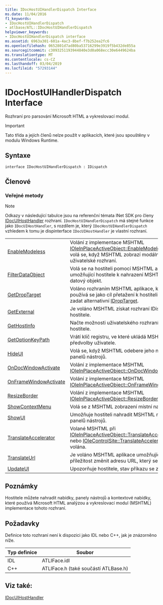 ```yaml
---
title: IDocHostUIHandlerDispatch Interface
ms.date: 11/04/2016
f1_keywords:
- IDocHostUIHandlerDispatch
- atlbase/ATL::IDocHostUIHandlerDispatch
helpviewer_keywords:
- IDocHostUIHandlerDispatch interface
ms.assetid: 6963a301-601a-4ac3-8bef-f7b252ea2fc6
ms.openlocfilehash: 0652801d7ad80ba53716299e3919f5b432de855a
ms.sourcegitcommit: c3093251193944840e3d0a068ecc30e6449624ba
ms.translationtype: MT
ms.contentlocale: cs-CZ
ms.lasthandoff: 03/04/2019
ms.locfileid: "57293144"
---
```

# <a name="idochostuihandlerdispatch-interface"></a>IDocHostUIHandlerDispatch Interface

Rozhraní pro parsování Microsoft HTML a vykreslovací modul.

> [!IMPORTANT]
>  Tato třída a jejích členů nelze použít v aplikacích, které jsou spouštěny v modulu Windows Runtime.

## <a name="syntax"></a>Syntaxe

```
interface IDocHostUIHandlerDispatch : IDispatch
```

## <a name="members"></a>Členové

### <a name="public-methods"></a>Veřejné metody

> [!NOTE]
>  Odkazy v následující tabulce jsou na referenční témata INet SDK pro členy [IDocUIHostHandler](https://msdn.microsoft.com/library/aa753260.aspx) rozhraní. `IDocHostUIHandlerDispatch` má stejné funkce jako `IDocUIHostHandler`, s rozdílem je, který `IDocHostUIHandlerDispatch` vzhledem k tomu je dispinterface `IDocUIHostHandler` je vlastní rozhraní.

|||
|-|-|
|[EnableModeless](https://msdn.microsoft.com/library/aa753253.aspx)|Volání z implementace MSHTML [IOleInPlaceActiveObject::EnableModeless](/windows/desktop/api/oleidl/nf-oleidl-ioleinplaceactiveobject-enablemodeless). Také volá se, když MSHTML zobrazí modální uživatelské rozhraní.|
|[FilterDataObject](https://msdn.microsoft.com/library/aa753254.aspx)|Volá se na hostiteli pomocí MSHTML aplikace umožňující hostitele k nahrazení MSHTML na datový objekt.|
|[GetDropTarget](https://msdn.microsoft.com/library/aa753255.aspx)|Voláno rozhraním MSHTML aplikace, když se používá se jako cíl přetažení k hostiteli umožní zadat alternativní [IDropTarget](/windows/desktop/api/oleidl/nn-oleidl-idroptarget).|
|[GetExternal](https://msdn.microsoft.com/library/aa753256.aspx)|Je voláno MSHTML získat rozhraní IDispatch hostitele.|
|[GetHostInfo](https://msdn.microsoft.com/library/aa753257.aspx)|Načte možnosti uživatelského rozhraní MSHTML hostitele.|
|[GetOptionKeyPath](https://msdn.microsoft.com/library/aa753258.aspx)|Vrátí klíč registru, ve které ukládá MSHTML předvolby uživatele.|
|[HideUI](https://msdn.microsoft.com/library/aa753259.aspx)|Volá se, když MSHTML odebere jeho nabídek a panelů nástrojů.|
|[OnDocWindowActivate](https://msdn.microsoft.com/library/aa753261.aspx)|Volání z implementace MSHTML [IOleInPlaceActiveObject::OnDocWindowActivate](/windows/desktop/api/oleidl/nf-oleidl-ioleinplaceactiveobject-ondocwindowactivate).|
|[OnFrameWindowActivate](https://msdn.microsoft.com/library/aa753262.aspx)|Volání z implementace MSHTML [IOleInPlaceActiveObject::OnFrameWindowActivate](/windows/desktop/api/oleidl/nf-oleidl-ioleinplaceactiveobject-onframewindowactivate).|
|[ResizeBorder](https://msdn.microsoft.com/library/aa753263.aspx)|Volání z implementace MSHTML [IOleInPlaceActiveObject::ResizeBorder](/windows/desktop/api/oleidl/nf-oleidl-ioleinplaceactiveobject-resizeborder).|
|[ShowContextMenu](https://msdn.microsoft.com/library/aa753264.aspx)|Volá se z MSHTML zobrazení místní nabídky.|
|[ShowUI](https://msdn.microsoft.com/library/aa753265.aspx)|Umožňuje hostiteli nahradit MSHTML nabídek a panelů nástrojů.|
|[TranslateAccelerator](https://msdn.microsoft.com/library/aa753266.aspx)|Volané MSHTML při [IOleInPlaceActiveObject::TranslateAccelerator](/windows/desktop/api/oleidl/nf-oleidl-ioleinplaceactiveobject-translateaccelerator) nebo [IOleControlSite::TranslateAccelerator](/windows/desktop/api/ocidl/nf-ocidl-iolecontrolsite-translateaccelerator) je volána.|
|[TranslateUrl](https://msdn.microsoft.com/library/aa753267.aspx)|Je voláno MSHTML aplikace umožňující hostitele příležitost změnit adresu URL, který se má načíst.|
|[UpdateUI](https://msdn.microsoft.com/library/aa753268.aspx)|Upozorňuje hostitele, stav příkazu se změnila.|

## <a name="remarks"></a>Poznámky

Hostitele můžete nahradit nabídky, panely nástrojů a kontextové nabídky, které používá Microsoft HTML analýzou a vykreslovací modul (MSHTML) implementace tohoto rozhraní.

## <a name="requirements"></a>Požadavky

Definice toto rozhraní není k dispozici jako IDL nebo C++, jak je znázorněno níže.

|Typ definice|Soubor|
|---------------------|----------|
|IDL|ATLIFace.idl|
|C++|ATLIFace.h (také součástí ATLBase.h)|

## <a name="see-also"></a>Viz také:

[IDocUIHostHandler](https://msdn.microsoft.com/library/aa753260.aspx)
